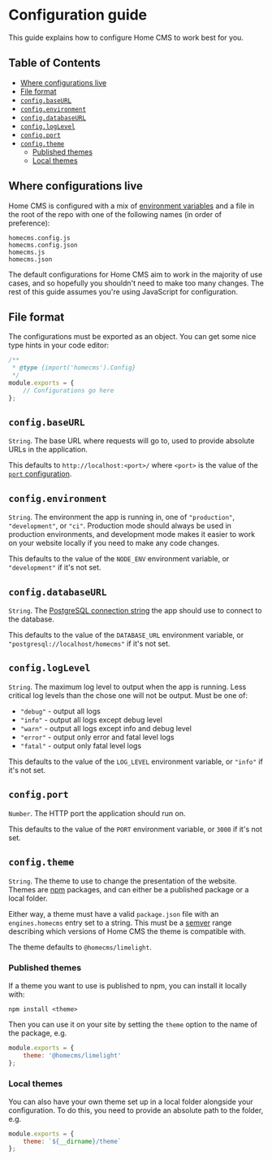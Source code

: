 
# Configuration guide

This guide explains how to configure Home CMS to work best for you.


## Table of Contents

  * [Where configurations live](#where-configurations-live)
  * [File format](#file-format)
  * [`config.baseURL`](#configbaseurl)
  * [`config.environment`](#configenvironment)
  * [`config.databaseURL`](#configdatabaseurl)
  * [`config.logLevel`](#configloglevel)
  * [`config.port`](#configport)
  * [`config.theme`](#configtheme)
    * [Published themes](#published-themes)
    * [Local themes](#local-themes)


## Where configurations live

Home CMS is configured with a mix of [environment variables](https://en.wikipedia.org/wiki/Environment_variable) and a file in the root of the repo with one of the following names (in order of preference):

```
homecms.config.js
homecms.config.json
homecms.js
homecms.json
```

The default configurations for Home CMS aim to work in the majority of use cases, and so hopefully you shouldn't need to make too many changes. The rest of this guide assumes you're using JavaScript for configuration.


## File format

The configurations must be exported as an object. You can get some nice type hints in your code editor:

```js
/**
 * @type {import('homecms').Config}
 */
module.exports = {
    // Configurations go here
};
```


## `config.baseURL`

`String`. The base URL where requests will go to, used to provide absolute URLs in the application.

This defaults to `http://localhost:<port>/` where `<port>` is the value of the [`port` configuration](#configport).


## `config.environment`

`String`. The environment the app is running in, one of `"production"`, `"development"`, or `"ci"`. Production mode should always be used in production environments, and development mode makes it easier to work on your website locally if you need to make any code changes.

This defaults to the value of the `NODE_ENV` environment variable, or `"development"` if it's not set.


## `config.databaseURL`

`String`. The [PostgreSQL connection string](https://www.postgresql.org/docs/current/libpq-connect.html#LIBPQ-CONNSTRING) the app should use to connect to the database.

This defaults to the value of the `DATABASE_URL` environment variable, or `"postgresql://localhost/homecms"` if it's not set.


## `config.logLevel`

`String`. The maximum log level to output when the app is running. Less critical log levels than the chose one will not be output. Must be one of:

  * `"debug"` - output all logs
  * `"info"` - output all logs except debug level
  * `"warn"` - output all logs except info and debug level
  * `"error"` - output only error and fatal level logs
  * `"fatal"` - output only fatal level logs

This defaults to the value of the `LOG_LEVEL` environment variable, or `"info"` if it's not set.


## `config.port`

`Number`. The HTTP port the application should run on.

This defaults to the value of the `PORT` environment variable, or `3000` if it's not set.


## `config.theme`

`String`. The theme to use to change the presentation of the website. Themes are [npm](https://www.npmjs.com/) packages, and can either be a published package or a local folder.

Either way, a theme must have a valid `package.json` file with an `engines.homecms` entry set to a string. This must be a [semver](https://semver.org/) range describing which versions of Home CMS the theme is compatible with.

The theme defaults to `@homecms/limelight`.

### Published themes

If a theme you want to use is published to npm, you can install it locally with:

```
npm install <theme>
```

Then you can use it on your site by setting the `theme` option to the name of the package, e.g.

```js
module.exports = {
    theme: '@homecms/limelight'
};
```

### Local themes

You can also have your own theme set up in a local folder alongside your configuration. To do this, you need to provide an absolute path to the folder, e.g.

```js
module.exports = {
    theme: `${__dirname}/theme`
};
```
